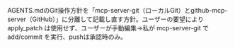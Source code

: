 AGENTS.mdのGit操作方針を「mcp-server-git（ローカルGit）とgithub-mcp-server（GitHub）」に分離して記載し直す方針。ユーザーの要望により apply_patch は使用せず、ユーザーが手動編集→私が mcp-server-git で add/commit を実行、pushは承認時のみ。
